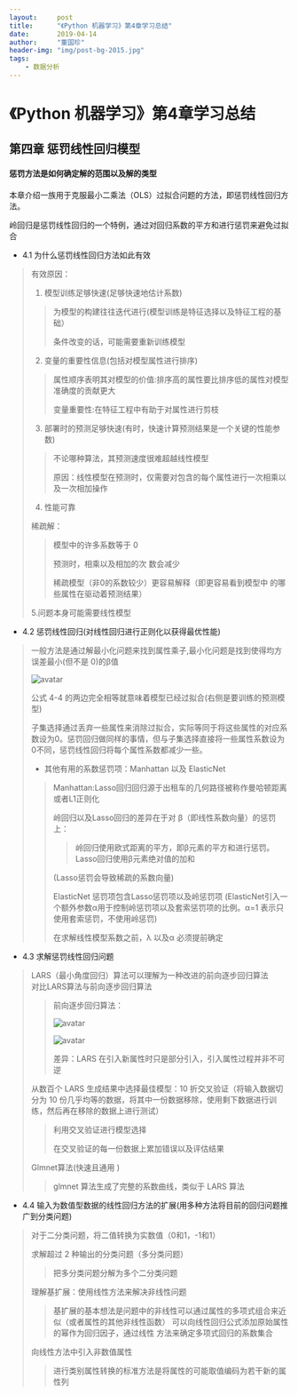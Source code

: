```yaml
---
layout:     post
title:      "《Python 机器学习》第4章学习总结"
date:       2019-04-14
author:     "董国珍"
header-img: "img/post-bg-2015.jpg"
tags:
    - 数据分析
---
```





# 《Python 机器学习》第4章学习总结 
   

## 第四章 惩罚线性回归模型
  

#### 惩罚方法是如何确定解的范围以及解的类型

本章介绍一族用于克服最小二乘法（OLS）过拟合问题的方法，即惩罚线性回归方法。  
  
岭回归是惩罚线性回归的一个特例，通过对回归系数的平方和进行惩罚来避免过拟合
  
* 4.1 为什么惩罚线性回归方法如此有效
  
> 有效原因：
> 1. 模型训练足够快速(足够快速地估计系数)
> > 
> > 为模型的构建往往迭代进行(模型训练是特征选择以及特征工程的基础）  
> > 
> > 条件改变的话，可能需要重新训练模型  
> >
> 2. 变量的重要性信息(包括对模型属性进行排序)  
> > 
> > 属性顺序表明其对模型的价值:排序高的属性要比排序低的属性对模型准确度的贡献更大  
> >
> > 变量重要性:在特征工程中有助于对属性进行剪枝  
> > 
> 3. 部署时的预测足够快速(有时，快速计算预测结果是一个关键的性能参数)  
> > 
> > 不论哪种算法，其预测速度很难超越线性模型  
> >
> > 原因：线性模型在预测时，仅需要对包含的每个属性进行一次相乘以及一次相加操作  
> > 
> 4. 性能可靠  
>
> 稀疏解：
> > 
> > 模型中的许多系数等于 0
> > 
> > 预测时，相乘以及相加的次 数会减少
> > 
> > 稀疏模型（非0的系数较少）更容易解释（即更容易看到模型中 的哪些属性在驱动着预测结果）
> > 
> 5.问题本身可能需要线性模型 
>

* 4.2 惩罚线性回归(对线性回归进行正则化以获得最优性能)

> 一般方法是通过解最小化问题来找到属性乘子,最小化问题是找到使得均方误差最小(但不是 0)的β值  
>  
> ![avatar](/Blog-Share/img/1904/02/Doris/4.1.png)
>  
> 公式 4-4 的两边完全相等就意味着模型已经过拟合(右侧是要训练的预测模型)
>
> 子集选择通过丢弃一些属性来消除过拟合，实际等同于将这些属性的对应系数设为0。惩罚回归做同样的事情，但与子集选择直接将一些属性系数设为0不同，惩罚线性回归将每个属性系数都减少一些。
> 
> * 其他有用的系数惩罚项：Manhattan 以及 ElasticNet 
> > Manhattan:Lasso回归回归源于出租车的几何路径被称作曼哈顿距离或者L1正则化
> >
> > 岭回归以及Lasso回归的差异在于对 β（即线性系数向量）的惩罚上：
> > > 
> > > 岭回归使用欧式距离的平方，即β元素的平方和进行惩罚。Lasso回归使用β元素绝对值的加和
> > >  
> > (Lasso惩罚会导致稀疏的系数向量)
> > 
> > ElasticNet 惩罚项包含Lasso惩罚项以及岭惩罚项
> > (ElasticNet引入一个额外参数α用于控制岭惩罚项以及套索惩罚项的比例。α=1 表示只使用套索惩罚，不使用岭惩罚)
> > 
> > 在求解线性模型系数之前，λ 以及α 必须提前确定
> > 
* 4.3 求解惩罚线性回归问题  
>  LARS（最小角度回归）算法可以理解为一种改进的前向逐步回归算法  
> 对比LARS算法与前向逐步回归算法  
> > 前向逐步回归算法：  
> >  
> > ![avatar](/Blog-Share/img/1904/02/Doris/4.2.png)  
> >  
> > ![avatar](/Blog-Share/img/1904/02/Doris/4.3.png)
> >  
> > 差异：LARS 在引入新属性时只是部分引入，引入属性过程并非不可逆  
> >   
> 从数百个 LARS 生成结果中选择最佳模型：10 折交叉验证（将输入数据切分为 10 份几乎均等的数据，将其中一份数据移除，使用剩下数据进行训练，然后再在移除的数据上进行测试）  
> > 
> > 利用交叉验证进行模型选择
> > 
> > 在交叉验证的每一份数据上累加错误以及评估结果
> > 
> Glmnet算法(快速且通用 )
> > 
> > glmnet 算法生成了完整的系数曲线，类似于 LARS 算法
> > 

* 4.4 输入为数值型数据的线性回归方法的扩展(用多种方法将目前的回归问题推广到分类问题)

> 对于二分类问题，将二值转换为实数值（0和1，-1和1）
> 
> 求解超过 2 种输出的分类问题（多分类问题） 
> > 
> > 把多分类问题分解为多个二分类问题
> > 
> 理解基扩展：使用线性方法来解决非线性问题 
> > 
> > 基扩展的基本想法是问题中的非线性可以通过属性的多项式组合来近似（或者属性的其他非线性函数）
> > 可以向线性回归公式添加原始属性的幂作为回归因子，通过线性 方法来确定多项式回归的系数集合
> >
> 向线性方法中引入非数值属性 
> >
> >进行类别属性转换的标准方法是将属性的可能取值编码为若干新的属性列



